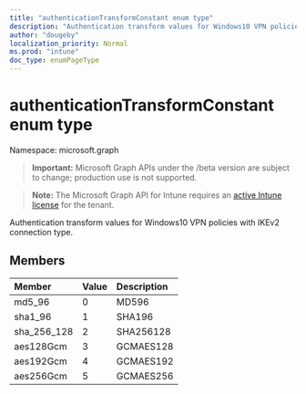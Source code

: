 ```yaml
---
title: "authenticationTransformConstant enum type"
description: "Authentication transform values for Windows10 VPN policies with IKEv2 connection type."
author: "dougeby"
localization_priority: Normal
ms.prod: "intune"
doc_type: enumPageType
---
```


# authenticationTransformConstant enum type

Namespace: microsoft.graph

> **Important:** Microsoft Graph APIs under the /beta version are subject to change; production use is not supported.

> **Note:** The Microsoft Graph API for Intune requires an [active Intune license](https://go.microsoft.com/fwlink/?linkid=839381) for the tenant.

Authentication transform values for Windows10 VPN policies with IKEv2 connection type.

## Members
|Member|Value|Description|
|:---|:---|:---|
|md5_96|0|MD596|
|sha1_96|1|SHA196|
|sha_256_128|2|SHA256128|
|aes128Gcm|3|GCMAES128|
|aes192Gcm|4|GCMAES192|
|aes256Gcm|5|GCMAES256|






